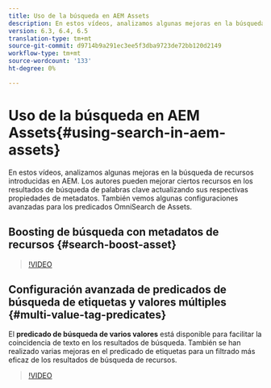 ```yaml
---
title: Uso de la búsqueda en AEM Assets
description: En estos vídeos, analizamos algunas mejoras en la búsqueda de recursos introducidas en AEM. Los autores pueden mejorar ciertos recursos en los resultados de búsqueda de palabras clave actualizando sus respectivas propiedades de metadatos. También vemos algunas configuraciones avanzadas para los predicados OmniSearch de Assets.
version: 6.3, 6.4, 6.5
translation-type: tm+mt
source-git-commit: d9714b9a291ec3ee5f3dba9723de72bb120d2149
workflow-type: tm+mt
source-wordcount: '133'
ht-degree: 0%

---
```



# Uso de la búsqueda en AEM Assets{#using-search-in-aem-assets}

En estos vídeos, analizamos algunas mejoras en la búsqueda de recursos introducidas en AEM. Los autores pueden mejorar ciertos recursos en los resultados de búsqueda de palabras clave actualizando sus respectivas propiedades de metadatos. También vemos algunas configuraciones avanzadas para los predicados OmniSearch de Assets.

## Boosting de búsqueda con metadatos de recursos {#search-boost-asset}

>[!VIDEO](https://video.tv.adobe.com/v/16766/?quality=9&learn=on)

## Configuración avanzada de predicados de búsqueda de etiquetas y valores múltiples {#multi-value-tag-predicates}

El **predicado de búsqueda de varios valores** está disponible para facilitar la coincidencia de texto en los resultados de búsqueda. También se han realizado varias mejoras en el predicado de etiquetas para un filtrado más eficaz de los resultados de búsqueda de recursos.

>[!VIDEO](https://video.tv.adobe.com/v/16457/?quality=9&learn=on)
